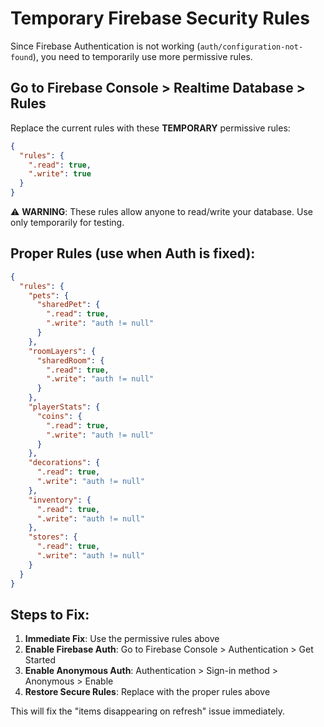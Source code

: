 # Temporary Firebase Security Rules

Since Firebase Authentication is not working (`auth/configuration-not-found`), you need to temporarily use more permissive rules.

## Go to Firebase Console > Realtime Database > Rules

Replace the current rules with these **TEMPORARY** permissive rules:

```json
{
  "rules": {
    ".read": true,
    ".write": true
  }
}
```

⚠️ **WARNING**: These rules allow anyone to read/write your database. Use only temporarily for testing.

## Proper Rules (use when Auth is fixed):

```json
{
  "rules": {
    "pets": {
      "sharedPet": {
        ".read": true,
        ".write": "auth != null"
      }
    },
    "roomLayers": {
      "sharedRoom": {
        ".read": true,
        ".write": "auth != null"
      }
    },
    "playerStats": {
      "coins": {
        ".read": true,
        ".write": "auth != null"
      }
    },
    "decorations": {
      ".read": true,
      ".write": "auth != null"
    },
    "inventory": {
      ".read": true,
      ".write": "auth != null"
    },
    "stores": {
      ".read": true,
      ".write": "auth != null"
    }
  }
}
```

## Steps to Fix:

1. **Immediate Fix**: Use the permissive rules above
2. **Enable Firebase Auth**: Go to Firebase Console > Authentication > Get Started
3. **Enable Anonymous Auth**: Authentication > Sign-in method > Anonymous > Enable
4. **Restore Secure Rules**: Replace with the proper rules above

This will fix the "items disappearing on refresh" issue immediately. 
